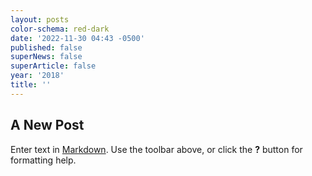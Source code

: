 ```yaml
---
layout: posts
color-schema: red-dark
date: '2022-11-30 04:43 -0500'
published: false
superNews: false
superArticle: false
year: '2018'
title: ''
---
```

## A New Post

Enter text in [Markdown](http://daringfireball.net/projects/markdown/). Use the toolbar above, or click the **?** button for formatting help.
